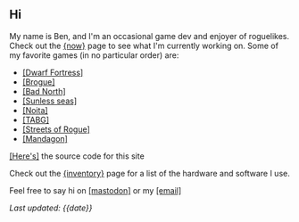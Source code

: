 ## Hi

My name is Ben, and I'm an occasional game dev and enjoyer of roguelikes. Check out the [{now}](now.html) page to see what I'm currently working on. Some of my favorite games (in no particular order) are:

- [[Dwarf Fortress]](bay12games.com/dwarves)
- [[Brogue]](https://sites.google.com/site/broguegame/)
- [[Bad North]](https://www.badnorth.com/)
- [[Sunless seas]](https://www.failbettergames.com/sunless/)
- [[Noita]](https://noitagame.com/)
- [[TABG]](https://landfall.se/totally-accurate-battlegrounds)
- [[Streets of Rogue]](https://streetsofrogue.com/)
- [[Mandagon]](https://blindsky.itch.io/mandagon)

[[Here's]](https://github.com/flber/flber.github.io) the source code for this site

Check out the [{inventory}](inventory.html) page for a list of the hardware and software I use.

Feel free to say hi on [[mastodon]](https://mastodon.online/@flbr) or my [[email]](mailto:benrhammond@gmail.com)

*Last updated: {{date}}*
